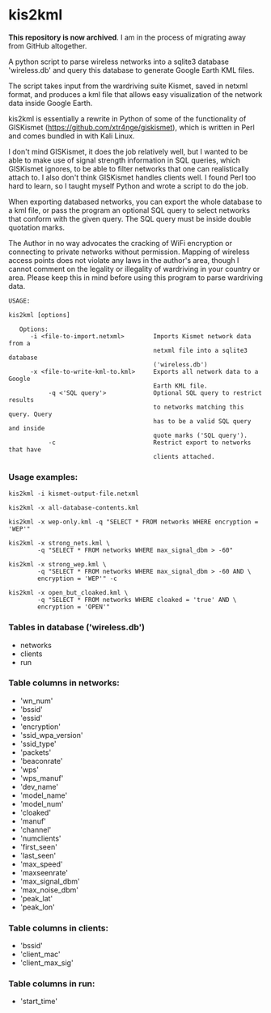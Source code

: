 # kis2kml

**This repository is now archived**. I am in the process of migrating away from 
GitHub altogether.

A python script to parse wireless networks into a sqlite3 database
'wireless.db' and query this database to generate Google Earth KML files.

The script takes input from the wardriving suite Kismet, saved in netxml format,
and produces a kml file that allows easy visualization of the network data
inside Google Earth.

kis2kml is essentially a rewrite in Python of some of the functionality of
GISKismet (https://github.com/xtr4nge/giskismet), which is written in Perl
and comes bundled in with Kali Linux.

I don't mind GISKismet, it does the job relatively well, but I wanted to be
able to make use of signal strength information in SQL queries, which GISKismet
ignores, to be able to filter networks that one can realistically attach to. I
also don't think GISKismet handles clients well. I found Perl too hard to
learn, so I taught myself Python and wrote a script to do the job.

When exporting databased networks, you can export the whole database to a kml
file, or pass the program an optional SQL query to select networks that conform
with the given query. The SQL query must be inside double quotation marks.

The Author in no way advocates the cracking of WiFi encryption or connecting to
private networks without permission. Mapping of wireless access points does not
violate any laws in the author's area, though I cannot comment on the legality
or illegality of wardriving in your country or area. Please keep this in mind
before using this program to parse wardriving data.

```
USAGE:

kis2kml [options]

   Options:
      -i <file-to-import.netxml>        Imports Kismet network data from a
                                        netxml file into a sqlite3 database
                                        ('wireless.db')
      -x <file-to-write-kml-to.kml>     Exports all network data to a Google
                                        Earth KML file.
           -q <'SQL query'>             Optional SQL query to restrict results
                                        to networks matching this query. Query
                                        has to be a valid SQL query and inside
                                        quote marks ('SQL query').
           -c                           Restrict export to networks that have
                                        clients attached.
```                                   

### Usage examples:

```
kis2kml -i kismet-output-file.netxml

kis2kml -x all-database-contents.kml

kis2kml -x wep-only.kml -q "SELECT * FROM networks WHERE encryption = 'WEP'"

kis2kml -x strong_nets.kml \
        -q "SELECT * FROM networks WHERE max_signal_dbm > -60"

kis2kml -x strong_wep.kml \
        -q "SELECT * FROM networks WHERE max_signal_dbm > -60 AND \
        encryption = 'WEP'" -c

kis2kml -x open_but_cloaked.kml \
        -q "SELECT * FROM networks WHERE cloaked = 'true' AND \
        encryption = 'OPEN'"
```

### Tables in database ('wireless.db')

- networks
- clients
- run

### Table columns in networks:

-  'wn_num' <br>
-  'bssid' <br>
-  'essid' <br>
-  'encryption' <br>
-  'ssid_wpa_version' <br>
-  'ssid_type' <br>
-  'packets' <br>
-  'beaconrate' <br>
-  'wps' <br>
-  'wps_manuf' <br>
-  'dev_name' <br>
-  'model_name'<br>
-  'model_num' <br>
-  'cloaked' <br>
-  'manuf' <br>
-  'channel' <br>
-  'numclients' <br>
-  'first_seen' <br>
-  'last_seen' <br>
-  'max_speed' <br>
-  'maxseenrate' <br>
-  'max_signal_dbm'<br>
-  'max_noise_dbm' <br>
-  'peak_lat' <br>
-  'peak_lon' <br>

### Table columns in clients:

-  'bssid'<br>
-  'client_mac'<br>
-  'client_max_sig'<br>

### Table columns in run:

- 'start_time'
